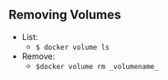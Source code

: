 ## Removing Volumes
- List:
    - `$ docker volume ls`
- Remove:
    - `$docker volume rm _volumename_`
